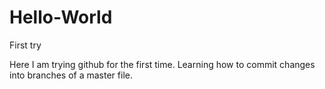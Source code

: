 # Hello-World
First try

Here I am trying github for the first time.
Learning how to commit changes into branches of a master file.
